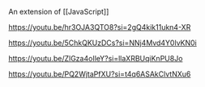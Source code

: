 
An extension of [[JavaScript]]

https://youtu.be/hr3OJA3QTO8?si=2gQ4kik11ukn4-XR

https://youtu.be/5ChkQKUzDCs?si=NNj4Mvd4Y0lvKN0i

https://youtu.be/ZlGza4oIleY?si=llaXRBUqiKnPU8Jo

https://youtu.be/PQ2WjtaPfXU?si=t4q6ASAkClvtNXu6